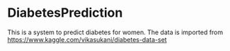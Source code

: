 # DiabetesPrediction

This is a system to predict diabetes for women.
The data is imported from https://www.kaggle.com/vikasukani/diabetes-data-set
